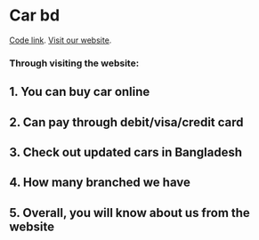 # Car bd

[Code link](https://github.com/programming-hero-web-course-4/niche-website-server-side-shuhelahm).
[Visit our website](https://car-bd.web.app/).


### Through visiting the website:

## 1. You can buy car online
## 2. Can pay through debit/visa/credit card
## 3. Check out updated cars in Bangladesh
## 4. How many branched we have  
## 5. Overall, you will know about us from the website
